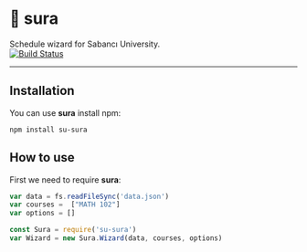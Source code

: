 # 📕 sura

Schedule wizard for Sabancı University. \
[![Build Status](https://travis-ci.com/alperb/sura.svg?token=Yf4w6vpgA18wTdJ9UoCf&branch=master)](https://travis-ci.com/alperb/sura)

---

## Installation

You can use **sura** install npm:

```
npm install su-sura
```

## How to use

First we need to require **sura**:

```js
var data = fs.readFileSync('data.json')
var courses =  ["MATH 102"]
var options = []

const Sura = require('su-sura')
var Wizard = new Sura.Wizard(data, courses, options)
```
